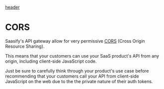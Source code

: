 [header](_header.md ':include')

# CORS

Saasify's API gateway allow for very permissive [CORS](https://enable-cors.org) (Cross Origin Resource Sharing).

This means that your customers can use your SaaS product's API from any origin, including client-side JavaScript code.

Just be sure to carefully think through your product's use case before recommending that your customers call your API from client-side JavaScript on the web due to the the private nature of their auth tokens.
